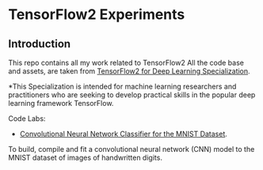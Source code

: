 # TensorFlow2 Experiments

## Introduction

This repo contains all my work related to TensorFlow2 All the code base and assets, are taken from [TensorFlow2 for Deep Learning Specialization](https://www.coursera.org/specializations/tensorflow2-deeplearning).

*This Specialization is intended for machine learning researchers and practitioners who are seeking to develop practical skills in the popular deep learning framework TensorFlow. 

 Code Labs:
  + [Convolutional Neural Network Classifier  for the MNIST Dataset](https://github.com/eduardotoledoZero/tensorflow2_experiments).
  
  To build, compile and fit a convolutional neural network (CNN) model to the MNIST dataset of images of handwritten digits.